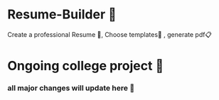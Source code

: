 # Resume-Builder 📄
Create a professional Resume 📝, Choose templates📜 , generate pdf📋
# Ongoing college project 🏢
### all major changes will update here 📌
